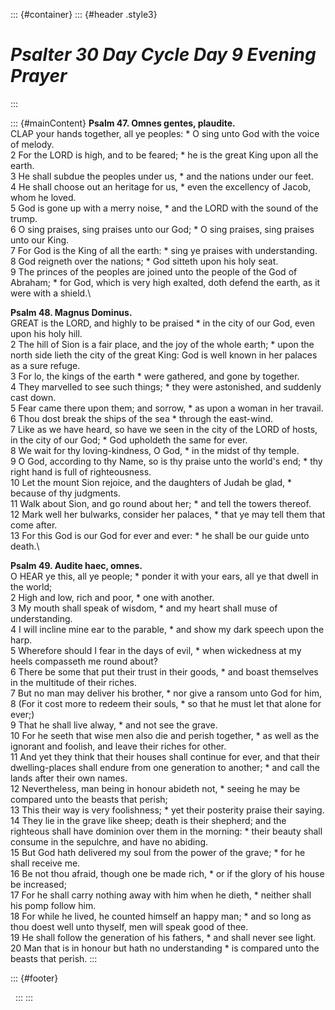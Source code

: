 ::: {#container}
::: {#header .style3}
# *Psalter 30 Day Cycle Day 9 Evening Prayer*
:::

::: {#mainContent}
**Psalm 47. Omnes gentes, plaudite.**\
CLAP your hands together, all ye peoples: \* O sing unto God with the
voice of melody.\
2 For the LORD is high, and to be feared; \* he is the great King upon
all the earth.\
3 He shall subdue the peoples under us, \* and the nations under our
feet.\
4 He shall choose out an heritage for us, \* even the excellency of
Jacob, whom he loved.\
5 God is gone up with a merry noise, \* and the LORD with the sound of
the trump.\
6 O sing praises, sing praises unto our God; \* O sing praises, sing
praises unto our King.\
7 For God is the King of all the earth: \* sing ye praises with
understanding.\
8 God reigneth over the nations; \* God sitteth upon his holy seat.\
9 The princes of the peoples are joined unto the people of the God of
Abraham; \* for God, which is very high exalted, doth defend the earth,
as it were with a shield.\

**Psalm 48. Magnus Dominus.**\
GREAT is the LORD, and highly to be praised \* in the city of our God,
even upon his holy hill.\
2 The hill of Sion is a fair place, and the joy of the whole earth; \*
upon the north side lieth the city of the great King: God is well known
in her palaces as a sure refuge.\
3 For lo, the kings of the earth \* were gathered, and gone by
together.\
4 They marvelled to see such things; \* they were astonished, and
suddenly cast down.\
5 Fear came there upon them; and sorrow, \* as upon a woman in her
travail.\
6 Thou dost break the ships of the sea \* through the east-wind.\
7 Like as we have heard, so have we seen in the city of the LORD of
hosts, in the city of our God; \* God upholdeth the same for ever.\
8 We wait for thy loving-kindness, O God, \* in the midst of thy
temple.\
9 O God, according to thy Name, so is thy praise unto the world\'s end;
\* thy right hand is full of righteousness.\
10 Let the mount Sion rejoice, and the daughters of Judah be glad, \*
because of thy judgments.\
11 Walk about Sion, and go round about her; \* and tell the towers
thereof.\
12 Mark well her bulwarks, consider her palaces, \* that ye may tell
them that come after.\
13 For this God is our God for ever and ever: \* he shall be our guide
unto death.\

**Psalm 49. Audite haec, omnes.**\
O HEAR ye this, all ye people; \* ponder it with your ears, all ye that
dwell in the world;\
2 High and low, rich and poor, \* one with another.\
3 My mouth shall speak of wisdom, \* and my heart shall muse of
understanding.\
4 I will incline mine ear to the parable, \* and show my dark speech
upon the harp.\
5 Wherefore should I fear in the days of evil, \* when wickedness at my
heels compasseth me round about?\
6 There be some that put their trust in their goods, \* and boast
themselves in the multitude of their riches.\
7 But no man may deliver his brother, \* nor give a ransom unto God for
him,\
8 (For it cost more to redeem their souls, \* so that he must let that
alone for ever;)\
9 That he shall live alway, \* and not see the grave.\
10 For he seeth that wise men also die and perish together, \* as well
as the ignorant and foolish, and leave their riches for other.\
11 And yet they think that their houses shall continue for ever, and
that their dwelling-places shall endure from one generation to another;
\* and call the lands after their own names.\
12 Nevertheless, man being in honour abideth not, \* seeing he may be
compared unto the beasts that perish;\
13 This their way is very foolishness; \* yet their posterity praise
their saying.\
14 They lie in the grave like sheep; death is their shepherd; and the
righteous shall have dominion over them in the morning: \* their beauty
shall consume in the sepulchre, and have no abiding.\
15 But God hath delivered my soul from the power of the grave; \* for he
shall receive me.\
16 Be not thou afraid, though one be made rich, \* or if the glory of
his house be increased;\
17 For he shall carry nothing away with him when he dieth, \* neither
shall his pomp follow him.\
18 For while he lived, he counted himself an happy man; \* and so long
as thou doest well unto thyself, men will speak good of thee.\
19 He shall follow the generation of his fathers, \* and shall never see
light.\
20 Man that is in honour but hath no understanding \* is compared unto
the beasts that perish.
:::

::: {#footer}
 

 
:::
:::
